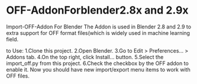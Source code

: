 # OFF-AddonForblender2.8x and 2.9x
Import-OFF-Addon For Blender
 The Addon is used in Blender 2.8 and 2.9 to extra support for OFF format files(which is widely used in machine learning field.
 
 to Use:
1.Clone this project.
2.Open Blender.
3.Go to Edit > Preferences... > Addons tab.
4.On the top right, click Install... button.
5.Select the import_off.py from this project.
6.Check the checkbox by the OFF addon to enable it.
Now you should have new import/export menu items to work with OFF files.
